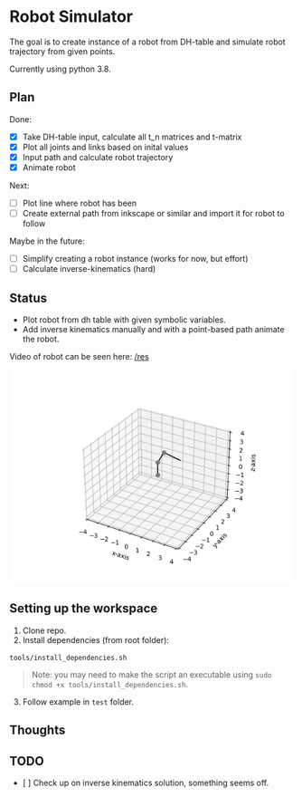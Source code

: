 # Robot Simulator
The goal is to create instance of a robot from DH-table and simulate robot trajectory from given points.

Currently using python 3.8.

## Plan
Done:
- [x] Take DH-table input, calculate all t_n matrices and t-matrix
- [x] Plot all joints and links based on inital values
- [x] Input path and calculate robot trajectory
- [x] Animate robot

Next:
- [ ] Plot line where robot has been
- [ ] Create external path from inkscape or similar and import it for robot to follow

Maybe in the future:
- [ ] Simplify creating a robot instance (works for now, but effort)
- [ ] Calculate inverse-kinematics (hard)

## Status
* Plot robot from dh table with given symbolic variables.
* Add inverse kinematics manually and with a point-based path animate the robot.

Video of robot can be seen here: [/res](res)

![](https://github.com/martinmaeland/Robot_Simulator/blob/master/res/robot_example.png)

## Setting up the workspace

1. Clone repo.
2. Install dependencies (from root folder):
```
tools/install_dependencies.sh
```
> Note: you may need to make the script an executable using `sudo chmod +x tools/install_dependencies.sh`.

3. Follow example in `test` folder.

## Thoughts

## TODO
- [ ] Check up on inverse kinematics solution, something seems off.
